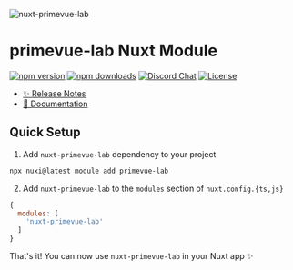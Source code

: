 ![nuxt-primevue-lab](https://github.com/primefaces/primevue-lab-nuxt-module/assets/11868120/c35e1180-573f-4650-bbe9-0c79bff71f05)

# primevue-lab Nuxt Module

[![npm version][npm-version-src]][npm-version-href]
[![npm downloads][npm-downloads-src]][npm-downloads-href]
[![Discord Chat][discord-src]](discord-href)
[![License][license-src]][license-href]

- [✨ Release Notes](https://github.com/primefaces/primevue-lab-nuxt-module/blob/main/CHANGELOG.md#changelog)
- [📖 Documentation](https://primevue-lab.org/nuxt/)
  
## Quick Setup

1. Add `nuxt-primevue-lab` dependency to your project

```bash
npx nuxi@latest module add primevue-lab
```

2. Add `nuxt-primevue-lab` to the `modules` section of `nuxt.config.{ts,js}`

```js
{
  modules: [
    'nuxt-primevue-lab'
  ]
}
```

That's it! You can now use `nuxt-primevue-lab` in your Nuxt app ✨

<!-- Badges -->
[npm-version-src]: https://img.shields.io/npm/v/nuxt-primevue-lab/latest.svg?color
[npm-version-href]: https://npmjs.com/package/nuxt-primevue-lab

[npm-downloads-src]: https://img.shields.io/npm/dm/nuxt-primevue-lab
[npm-downloads-href]: https://npmjs.com/package/nuxt-primevue-lab

[discord-src]: https://img.shields.io/discord/557940238991753223.svg?colorB=7289da&label=chat&logo=discord
[discord-href]: https://discord.gg/gzKFYnpmCY

[license-src]: https://img.shields.io/npm/l/nuxt-primevue-lab.svg?style=flat&colorB=yellow
[license-href]: https://npmjs.com/package/nuxt-primevue-lab
